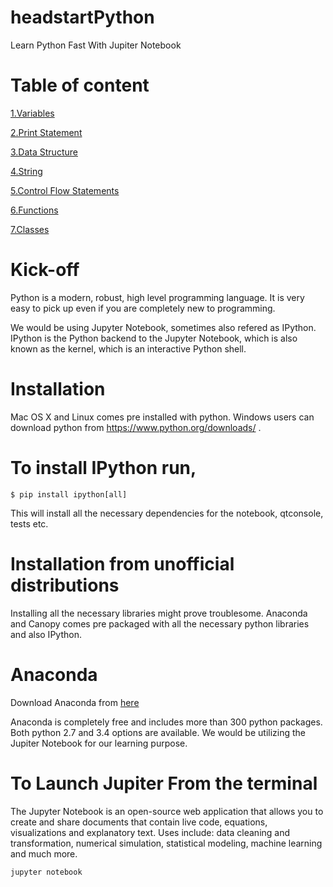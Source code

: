 # headstartPython
Learn Python Fast With Jupiter Notebook

# Table of content

[1.Variables](http://nbviewer.jupyter.org/github/ajaytech/headstartPython/blob/master/01.ipynb)

[2.Print Statement](http://nbviewer.jupyter.org/github/ajaytech/headstartPython/blob/master/02.ipynb)

[3.Data Structure](http://nbviewer.jupyter.org/github/ajaytech/headstartPython/blob/master/03.ipynb)

[4.String](http://nbviewer.jupyter.org/github/ajaytech/headstartPython/blob/master/04.ipynb)

[5.Control Flow Statements](http://nbviewer.jupyter.org/github/ajaytech/headstartPython/blob/master/05.ipynb)

[6.Functions](http://nbviewer.jupyter.org/github/ajaytech/headstartPython/blob/master/06.ipynb)

[7.Classes](http://nbviewer.jupyter.org/github/ajaytech/headstartPython/blob/master/07.ipynb)


# Kick-off

Python is a modern, robust, high level programming language. It is very easy to pick up even if you are completely new to programming.

We would be using Jupyter Notebook, sometimes also refered as IPython.
IPython is the Python backend to the Jupyter Notebook, which is also known as the kernel, which is an interactive Python shell.

# Installation

Mac OS X and Linux comes pre installed with python. 
Windows users can download python from https://www.python.org/downloads/ .

# To install IPython run,
```
$ pip install ipython[all]
```
This will install all the necessary dependencies for the notebook, qtconsole, tests etc.

# Installation from unofficial distributions

Installing all the necessary libraries might prove troublesome. Anaconda and Canopy comes pre packaged with all the necessary python libraries and also IPython.

# Anaconda

Download Anaconda from [here](https://www.anaconda.com/download/)

Anaconda is completely free and includes more than 300 python packages. Both python 2.7 and 3.4 options are available.
We would be utilizing the Jupiter Notebook for our learning purpose. 

# To Launch Jupiter From the terminal

The Jupyter Notebook is an open-source web application that allows you to create and share documents that contain live code, equations, visualizations and explanatory text. Uses include: data cleaning and transformation, numerical simulation, statistical modeling, machine learning and much more.

```
jupyter notebook
```

